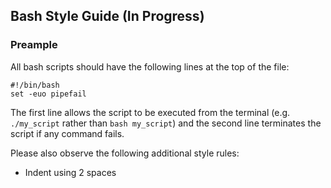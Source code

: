 ## Bash Style Guide (In Progress)

### Preample
All bash scripts should have the following lines at the top of the file:
```
#!/bin/bash
set -euo pipefail
```
The first line allows the script to be executed from the terminal (e.g. `./my_script` rather than `bash my_script`) and the second line terminates the script if any command fails.

Please also observe the following additional style rules:

* Indent using 2 spaces
